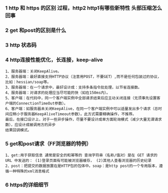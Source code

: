 ### 1 http 和 https 的区别 过程，http2 http1有哪些新特性 头部压缩怎么回事
### 2 get 和post的区别是什么
### 3 http 状态码
### 4 http连接性能优化，长连接，keep-alive 
    1、服务器端：关闭KeepAlive。
    2、服务器端：最好直接支持HTTP协议（注意用POST，不要GET）,而不是任何包装过的协议，比如：hessian/soap等。
    3、服务器端：在一个请求中，最好设计成：支持多条指令批处理，以节省连接数。
    4、服务器端：对请求的处理应当尽可能的快（如在150ms内）。
    5、客户端：在代码中，同一个客户端实例中全部请求结束后应主动关闭连接（无须事先设置客户端的ConnectionTimeOut参数）。
    6、客户端：如服务器未关闭KeepAlive，在同一个客户端实例中可以适量发出多个请求（总时间应稍小于服务器KeepAliveTimeout参数）。此方式需要精确操作，不推荐。
    最后，在接口设计上，对于一些异步操作，尽量不要设计成单方面轮询模式（减少大量无谓请求数），应设计成被调用方的异步
    结果回调模式。 
### 5 get和post请求（FF浏览器的特例） 
    1、get:用于获取信息 通常是安全的和幂等的 查询字符串（名称/值对）是在 GET 请求的 URL 中发送的： (1)登录页面有可能被浏览器缓存， (2)其他人查看浏览器的历史纪录
    2、post：把提交的数据放置在是HTTP包的包体中。soap：是http post的一个专用版本，遵循一种特殊的xml消息格式  
### 6 https的详细细节      